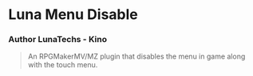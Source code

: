 # Luna Menu Disable  
### Author LunaTechs - Kino
> An RPGMakerMV/MZ plugin that disables the menu in game along with the
 touch menu.